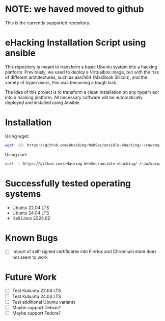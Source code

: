 # NOTE: we haved moved to github

This is the currently supported repository.

# eHacking Installation Script using ansible

This repository is meant to transform a basic Ubuntu system into a hacking platform. Previously, we used to deploy a Virtualbox image, but with the rise of different architectures, such as aarch64 (MacBook Silicon), and the variety of hypervisors, this was becoming a tough task.

The idea of this project is to transform a clean installation on any hypervisor into a hacking platform. All necessary software will be automatically deployed and installed using Ansible.

# Installation

Using wget:

```sh
wget -qO- https://github.com/eHacking-WebSec/ansible-ehacking/-/raw/main/ubuntu_to_ehacking.sh?ref_type=heads | bash
```

Using curl:

```sh
curl -s https://github.com/eHacking-WebSec/ansible-ehacking/-/raw/main/ubuntu_to_ehacking.sh?ref_type=heads | bash
```

# Successfully tested operating systems

- Ubuntu 22.04 LTS
- Ubuntu 24.04 LTS
- Kali Linux 2024.02

# Known Bugs

- [ ] Import of self-signed certificates into Firefox and Chromium store does not seem to work

# Future Work

- [ ] Test Kubuntu 22.04 LTS
- [ ] Test Kubuntu 24.04 LTS
- [ ] Test additional Ubuntu variants
- [ ] Maybe support Debian?
- [ ] Maybe support Fedora?
